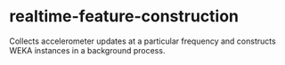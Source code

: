 realtime-feature-construction
=============================

Collects accelerometer updates at a particular frequency and constructs WEKA instances in a background process.
